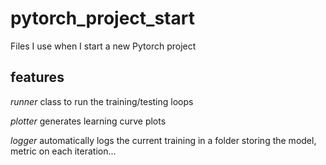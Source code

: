 # pytorch_project_start
Files I use when I start a new Pytorch project

## features

*runner* class to run the training/testing loops

*plotter* generates learning curve plots

*logger* automatically logs the current training in a folder storing the model, metric on each iteration... 
